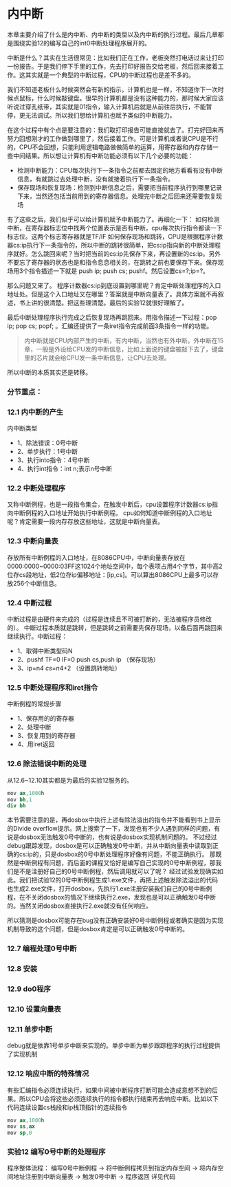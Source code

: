 # 内中断

本章主要介绍了什么是内中断、内中断的类型以及内中断的执行过程。最后几章都是围绕实验12的编写自己的int0中断处理程序展开的。

中断是什么？其实在生活很常见：比如我们正在工作，老板突然打电话过来让打印一份报告。于是我们停下手里的工作，先去打印好报告交给老板，然后回来接着工作。这其实就是一个典型的中断过程，CPU的中断过程也是差不多的。

我们不知道老板什么时候突然会有新的指示，计算机也是一样，不知道你下一次时候点鼠标，什么时候敲键盘。很早的计算机都是没有这种能力的，那时候大家应该听说过穿孔纸带，其实就是01指令，输入计算机后就是从前往后执行，不能暂停，更无法调试。所以我们想给计算机也赋予类似的中断能力。

在这个过程中有个点是要注意的：我们取打印报告可能直接就去了。打完好回来再努力回想刚才的工作做到哪里了，然后接着工作。可是计算机或者说CPU是不行的，CPU不会回想，只能利用逻辑电路做做简单的运算，用寄存器和内存存储一些中间结果。所以想让计算机有中断功能必须有以下几个必要的功能：

- 检测中断能力：CPU每次执行下一条指令之前都去固定的地方看看有没有中断信息，有就跳过去处理中断，没有就接着执行下一条指令。
- 保存现场和恢复现场：检测到中断信息之后，需要把当前程序执行到哪里记录下来，当然还包括当前用到的寄存器信息。处理完中断之后回来还需要恢复现场

有了这些之后，我们似乎可以给计算机赋予中断能力了。再细化一下：
如何检测中断，在寄存器标志位中找两个位置表示是否有中断，cpu每次执行指令都读一下标志位。这两个标志寄存器就是TF/IF
如何保存现场和跳转，CPU是根据程序计数器cs:ip执行下一条指令的，所以中断的跳转很简单，把cs:ip指向新的中断处理程序就好。怎么跳回来呢？当时把当前的cs:ip先保存下来，再设置新的cs:ip。另外不要忘了寄存器的状态也是和指令息息相关的，在跳转之前也要保存下来。保存现场用3个指令描述一下就是 push ip; push cs; pushf。然后设置cs=?;ip=?。

那么问题又来了。 程序计数器cs:ip到底设置到哪里呢？肯定中断处理程序的入口地址处。但是这个入口地址又在哪里？答案就是中断向量表了。具体方案就不再叙述，书上讲的很清楚。把这些理清楚。最后的实验12就很好理解了。

最后中断处理程序执行完成之后恢复现场再跳回来。用指令描述一下过程：pop ip; pop cs; popf; 。汇编还提供了一条iret指令完成前面3条指令一样的功能。

> 内中断就是CPU内部产生的中断，有内中断，当然也有外中断。外中断在15章，一般是外设给CPU发的中断信息，比如上面说的键盘被敲下去了，键盘里的芯片就会给CPU发一条中断信息，让CPU去处理。

所以中断的本质其实还是转移。


### 分节重点：

### 12.1 内中断的产生
内中断类型
 - 1、除法错误：0号中断
 - 2、单步执行：1号中断
 - 3、执行into指令：4号中断
 - 4、执行int指令：int n;表示n号中断


### 12.2 中断处理程序
又称中断例程，也是一段指令集合，在触发中断后，cpu设置程序计数器cs:ip指向中断例程的入口地址开始执行中断例程。
cpu如何知道中断例程的入口地址呢？肯定需要一段内存存放这些地址，这就是中断向量表。

### 12.3 中断向量表
存放所有中断例程的入口地址，在8086CPU中，中断向量表存放在0000:0000~0000:03FF这1024个地址空间中，每个表项占用4个字节，其中高2位存cs段地址，低2位存ip偏移地址：[ip,cs]。可以算出8086CPU上最多可以存放256个中断信息。

### 12.4 中断过程
中断过程是由硬件来完成的（过程是连续且不可被打断的，无法被程序员修改的）。
中断过程本质就是跳转，但是跳转之前需要先保存现场，以备后面再跳回来继续执行。中断过程：
 - 1、取得中断类型码N
 - 2、pushf TF=0 IF=0 push cs,push ip （保存现场）
 - 3、ip=n*4  cs=n*4+2 （设置跳转地址）


### 12.5 中断处理程序和iret指令
中断例程的常规步骤
 - 1、保存用的的寄存器
 - 2、处理中断
 - 3、恢复用到的寄存器
 - 4、用iret返回


### 12.6 除法错误中断的处理
从12.6~12.10其实都是为最后的实验12服务的。
```s
mov ax,1000h
mov bh,1
div bh
```
本节需要注意的是，再dosbox中执行上述有除法溢出的指令并不能看到书上显示的Divide overflow提示。网上搜索了一下，发现也有不少人遇到同样的问题，有说是dosbox无法触发0号中断的，也有说是dosbox实现机制问题的。
不过经过debug跟踪发现，dosbox是可以正确触发0号中断，并从中断向量表中读取到正确的cs:ip的，只是dosbox的0号中断处理程序好像有问题，不能正确执行。
那既然是中断例程有问题，而后面的课程又恰好是编写自己实现的0号中断例程，那我们是不是注册好自己的0号中断例程，然后调用就可以了呢？
经过试验发现确实如此。我们把试验12的0号中断例程生成1.exe文件，再把上述触发除法溢出的代码也生成2.exe文件，打开dosbox，先执行1.exe注册安装我们自己的0号中断例程，在不关闭dosbox的情况下继续执行2.exe，发现也是可以正确触发0号中断的。当然关闭dosbox直接执行2.exe就没有任何响应。

所以猜测是dosbox可能存在bug没有正确安装好0号中断例程或者确实是因为实现机制导致的这个问题，但是dosbox肯定是可以正确触发0号中断的。

### 12.7 编程处理0号中断

### 12.8 安装

### 12.9 do0程序

### 12.10 设置向量表

### 12.11 单步中断
debug就是依靠1号单步中断来实现的。单步中断为单步跟踪程序的执行过程提供了实现机制

### 12.12 响应中断的特殊情况
有些汇编指令必须连续执行，如果中间被中断程序打断可能会造成意想不到的后果。所以CPU会将这些必须连续执行的指令都执行结束再去响应中断。比如以下代码连续设置cs栈段和ip栈顶指针的连续指令
```s
mov ax,1000h
mov ss,ax
mov sp,0
```

### 实验12 编写0号中断的处理程序
程序整体流程：
编写0号中断例程 -> 将中断例程拷贝到指定内存空间 -> 将内存空间地址注册到中断向量表 -> 触发0号中断 -> 程序返回
详见代码